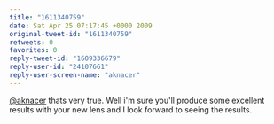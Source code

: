 ```yaml
---
title: "1611340759"
date: Sat Apr 25 07:17:45 +0000 2009
original-tweet-id: "1611340759"
retweets: 0
favorites: 0
reply-tweet-id: "1609336679"
reply-user-id: "24107661"
reply-user-screen-name: "aknacer"
---
```

<a href="https://twitter.com/aknacer">@aknacer</a> thats very true. Well i'm sure you'll produce some excellent results with your new lens and I look forward to seeing the results.
